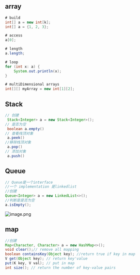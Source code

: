 ## array

```java
# build
int[] a = new int[k];
int[] a = {1, 2, 3};

# access
a[0];

# length
a.length;

# loop
for (int x: a) {
    System.out.println(x);
}

# multiDimensional arrays
int[][] myArray = new int[1][2];
```



## Stack

```java
// 创建
 Stack<Integer> a = new Stack<Integer>();
// 是否为空
 boolean a.empty()
// 查看栈顶对象
 a.peek()
//移除栈顶对象
 a.pop()
// 添加对象
 a.push()
```



## Queue

```java
// Queue是一个interface
//一个 implementation 是linkedlist
//创建
Queue<Integer> a = new LinkedList<>();
//判断是是否为空
a.isEmpty();

```

<img src="https://ae01.alicdn.com/kf/H0a372fea165f41c190bdec2f53b37abei.png" alt="image.png" title="image.png" />



## map

```java
//创建
Map<Character, Character> a = new HashMap<>();
void clear();// remove all mapping
boolean containsKey(Object key); //return true if key in map
V get(Object key); // return key'value
put(K key, V val); // put in map
int size(); // return the number of key-value pairs

```


